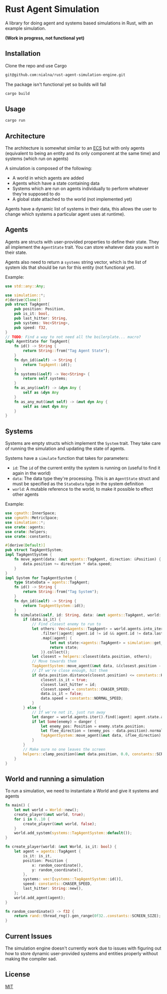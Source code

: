 # Rust Agent Simulation

A library for doing agent and systems based simulations in Rust, with an example simulation.

**(Work in progress, not functional yet)**

## Installation

Clone the repo and use Cargo

```bash
git@github.com:nialna/rust-agent-simulation-engine.git
```

The package isn't functional yet so builds will fail

```bash
cargo build
```

## Usage

```bash
cargo run
```

## Architecture

The architecture is somewhat similar to an [ECS](https://en.wikipedia.org/wiki/Entity_component_system) but with only agents (equivalent to being an entity and its only component at the same time) and systems (which run on agents)

A simulation is composed of the following:

- A world in which agents are added
- Agents which have a state containing data
- Systems which are run on agents individually to perform whatever they're supposed to do
- A global state attached to the world (not implemented yet)

Agents have a dynamic list of systems in their data, this allows the user to change which systems a particular agent uses at runtime).

## Agents

Agents are structs with user-provided properties to define their state. They all implement the `AgentState` trait. You can store whatever data you want in their state.

Agents also need to return a `systems` string vector, which is the list of system ids that should be run for this entity (not functional yet).

Example:

```rust
use std::any::Any;

use simulation::*;
#[derive(Clone)]
pub struct TagAgent{
    pub position: Position,
    pub is_it: bool,
    pub last_hitter: String,
    pub systems: Vec<String>,
    pub speed: f32,
}
// TODO: Find a way to not need all the boilerplate... macro?
impl AgentState for TagAgent{
    fn id() -> String {
        return String::from("Tag Agent State");
    }
    fn dyn_id(&self) -> String {
        return TagAgent::id();
    }
    fn systems(&self) -> Vec<String> {
        return self.systems;
    }
    fn as_any(&self) -> &dyn Any {
        self as &dyn Any
    }
    fn as_any_mut(&mut self) -> &mut dyn Any {
        self as &mut dyn Any
    }
}
```

## Systems

Systems are empty structs which implement the `System` trait. They take care of running the simulation and updating the state of agents.

Systems have a `simulate` function that takes for parameters:

- `id`: The `id` of the current entity the system is running on (useful to find it again in the world)
- `data`: The data type they're processing. This is an `AgentState` struct and must be specified as the `StateData` type in the system definition
- `world`: A mutable reference to the world, to make it possible to effect other agents

Example:

```rust
use cgmath::InnerSpace;
use cgmath::MetricSpace;
use simulation::*;
use crate::agents;
use crate::helpers;
use crate::constants;

#[derive(Default)]
pub struct TagAgentSystem;
impl TagAgentSystem {
    fn move_agent(data: &mut agents::TagAgent, direction: &Position) {
        data.position += direction * data.speed;
    }
}
impl System for TagAgentSystem {
    type StateData = agents::TagAgent;
    fn id() -> String {
        return String::from("Tag System");
    }
    fn dyn_id(&self) -> String {
        return TagAgentSystem::id();
    }
    fn simulate(&self, id: String, data: &mut agents::TagAgent, world: &mut World) {
        if (data.is_it) {
            // Find closest enemy to run to
            let others: Vec<&agents::TagAgent> = world.agents.into_iter()
                .filter(|agent| agent.id != id && agent.id != data.last_hitter)
                .map(|agent| {
                    let mut state:<agents::TagAgent> = simulation::get_state_mut(agent);
                    return state;
                }).collect();
            let closest = helpers::closest(data.position, others);
            // Move towards them
            TagAgentSystem::move_agent(&mut data, &(closest.position - data.position).normalize());
            // If we're close enough, hit them
            if data.position.distance(closest.position) <= constants::HIT_DISTANCE {
                closest.is_it = true;
                closest.last_hitter = id;
                closest.speed = constants::CHASER_SPEED;
                data.is_it = false;
                data.speed = constants::NORMAL_SPEED;
            }
        } else {
            // If we're not it, just run away
            let danger = world.agents.iter().find(|agent| agent.state.as_ref().is_it);
            if let Some(enemy) = danger {
                let enemy_pos: Position = enemy.state.position;
                let flee_direction = (enemy_pos - data.position).normalize();
                TagAgentSystem::move_agent(&mut data, &flee_direction);
            }
        }
        // Make sure no one leaves the screen
        helpers::clamp_position(&mut data.position, 0.0, constants::SCREEN_SIZE);
    }
}
```

## World and running a simulation

To run a simulation, we need to instantiate a World and give it systems and agents

```rust
fn main() {
    let mut world = World::new();
    create_player(&mut world, true);
    for i in 0..10 {
        create_player(&mut world, false);
    }
    world.add_system(systems::TagAgentSystem::default());
}

fn create_player(world: &mut World, is_it: bool) {
    let agent = agents::TagAgent {
        is_it: is_it,
        position: Position {
            x: random_coordinate(),
            y: random_coordinate(),
        },
        systems: vec![systems::TagAgentSystem::id()],
        speed: constants::CHASER_SPEED,
        last_hitter: String::new(),
    };
    world.add_agent(agent);
}

fn random_coordinate() -> f32 {
    return rand::thread_rng().gen_range(0f32..constants::SCREEN_SIZE);
}
```

## Current Issues

The simulation engine doesn't currently work due to issues with figuring out how to store dynamic user-provided systems and entities properly without making the compiler sad.

## License

[MIT](https://choosealicense.com/licenses/mit/)
